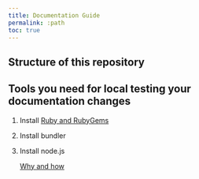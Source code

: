 ```yaml
---
title: Documentation Guide
permalink: :path
toc: true
---
```


## Structure of this repository

## Tools you need for local testing your documentation changes

1. Install [Ruby and RubyGems](<https://jekyllrb.com/docs/installation/>)
2. Install bundler

3. Install node.js

    [Why and how](<https://mmistakes.github.io/minimal-mistakes/docs/javascript/>)
